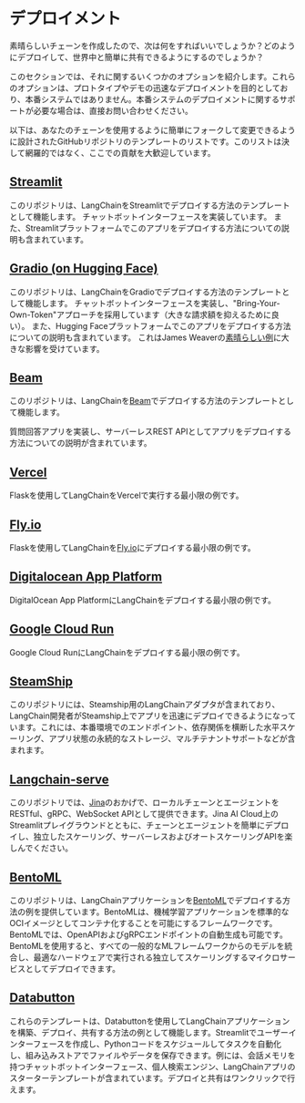# デプロイメント

素晴らしいチェーンを作成したので、次は何をすればいいでしょうか？どのようにデプロイして、世界中と簡単に共有できるようにするのでしょうか？

このセクションでは、それに関するいくつかのオプションを紹介します。これらのオプションは、プロトタイプやデモの迅速なデプロイメントを目的としており、本番システムではありません。本番システムのデプロイメントに関するサポートが必要な場合は、直接お問い合わせください。

以下は、あなたのチェーンを使用するように簡単にフォークして変更できるように設計されたGitHubリポジトリのテンプレートのリストです。このリストは決して網羅的ではなく、ここでの貢献を大歓迎しています。

## [Streamlit](https://github.com/hwchase17/langchain-streamlit-template)

このリポジトリは、LangChainをStreamlitでデプロイする方法のテンプレートとして機能します。
チャットボットインターフェースを実装しています。
また、Streamlitプラットフォームでこのアプリをデプロイする方法についての説明も含まれています。

## [Gradio (on Hugging Face)](https://github.com/hwchase17/langchain-gradio-template)

このリポジトリは、LangChainをGradioでデプロイする方法のテンプレートとして機能します。
チャットボットインターフェースを実装し、"Bring-Your-Own-Token"アプローチを採用しています（大きな請求額を抑えるために良い）。
また、Hugging Faceプラットフォームでこのアプリをデプロイする方法についての説明も含まれています。
これはJames Weaverの[素晴らしい例](https://huggingface.co/JavaFXpert)に大きな影響を受けています。

## [Beam](https://github.com/slai-labs/get-beam/tree/main/examples/langchain-question-answering)

このリポジトリは、LangChainを[Beam](https://beam.cloud)でデプロイする方法のテンプレートとして機能します。

質問回答アプリを実装し、サーバーレスREST APIとしてアプリをデプロイする方法についての説明が含まれています。

## [Vercel](https://github.com/homanp/vercel-langchain)

Flaskを使用してLangChainをVercelで実行する最小限の例です。

## [Fly.io](https://github.com/fly-apps/hello-fly-langchain)

Flaskを使用してLangChainを[Fly.io](https://fly.io/)にデプロイする最小限の例です。

## [Digitalocean App Platform](https://github.com/homanp/digitalocean-langchain)

DigitalOcean App PlatformにLangChainをデプロイする最小限の例です。

## [Google Cloud Run](https://github.com/homanp/gcp-langchain)

Google Cloud RunにLangChainをデプロイする最小限の例です。

## [SteamShip](https://github.com/steamship-core/steamship-langchain/)

このリポジトリには、Steamship用のLangChainアダプタが含まれており、LangChain開発者がSteamship上でアプリを迅速にデプロイできるようになっています。これには、本番環境でのエンドポイント、依存関係を横断した水平スケーリング、アプリ状態の永続的なストレージ、マルチテナントサポートなどが含まれます。

## [Langchain-serve](https://github.com/jina-ai/langchain-serve)

このリポジトリでは、[Jina](https://docs.jina.ai/)のおかげで、ローカルチェーンとエージェントをRESTful、gRPC、WebSocket APIとして提供できます。Jina AI Cloud上のStreamlitプレイグラウンドとともに、チェーンとエージェントを簡単にデプロイし、独立したスケーリング、サーバーレスおよびオートスケーリングAPIを楽しんでください。

## [BentoML](https://github.com/ssheng/BentoChain)

このリポジトリは、LangChainアプリケーションを[BentoML](https://github.com/bentoml/BentoML)でデプロイする方法の例を提供しています。BentoMLは、機械学習アプリケーションを標準的なOCIイメージとしてコンテナ化することを可能にするフレームワークです。BentoMLでは、OpenAPIおよびgRPCエンドポイントの自動生成も可能です。BentoMLを使用すると、すべての一般的なMLフレームワークからのモデルを統合し、最適なハードウェアで実行される独立してスケーリングするマイクロサービスとしてデプロイできます。

## [Databutton](https://databutton.com/home?new-data-app=true)

これらのテンプレートは、Databuttonを使用してLangChainアプリケーションを構築、デプロイ、共有する方法の例として機能します。Streamlitでユーザーインターフェースを作成し、Pythonコードをスケジュールしてタスクを自動化し、組み込みストアでファイルやデータを保存できます。例には、会話メモリを持つチャットボットインターフェース、個人検索エンジン、LangChainアプリのスターターテンプレートが含まれています。デプロイと共有はワンクリックで行えます。
